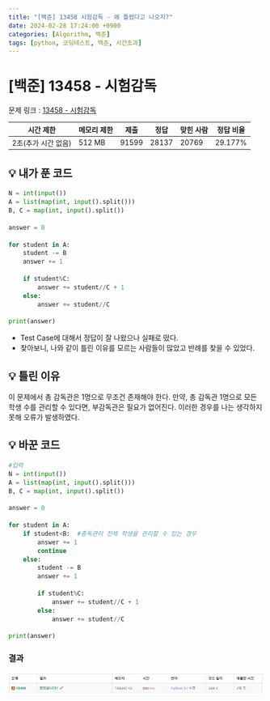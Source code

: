 ```yaml
---
title: "[백준] 13458 시험감독 - 왜 틀렸다고 나오지?"
date: 2024-02-28 17:24:00 +0900
categories: [Algorithm, 백준]
tags: [python, 코딩테스트, 백준, 시간초과]
---
```


# [백준] 13458 - 시험감독

문제 링크 : [13458 - 시험감독](https://www.acmicpc.net/problem/13458)

| 시간 제한           | 메모리 제한 | 제출  | 정답  | 맞힌 사람 | 정답 비율 |
| ------------------- | ----------- | ----- | ----- | --------- | --------- |
| 2초(추가 시간 없음) | 512 MB      | 91599 | 28137 | 20769     | 29.177%   |

## 💡 내가 푼 코드

```python
N = int(input())
A = list(map(int, input().split()))
B, C = map(int, input().split())

answer = 0

for student in A:
    student -= B
    answer += 1

    if student%C:
        answer += student//C + 1
    else:
        answer += student//C

print(answer)
```

- Test Case에 대해서 정답이 잘 나왔으나 실패로 떴다.
- 찾아보니, 나와 같이 틀린 이유를 모르는 사람들이 많았고 반례를 찾을 수 있었다.

## 💡 틀린 이유

이 문제에서 총 감독관은 1명으로 무조건 존재해야 한다. 만약, 총 감독관 1명으로 모든 학생 수를 관리할 수 있다면, 부감독관은 필요가 없어진다. 이러한 경우를 나는 생각하지 못해 오류가 발생하였다.

## 💡 바꾼 코드

```python
#입력
N = int(input())
A = list(map(int, input().split()))
B, C = map(int, input().split())

answer = 0

for student in A:
    if student<B:  #총독관이 전체 학생을 관리할 수 있는 경우
        answer += 1
        continue
    else:
        student -= B
        answer += 1

        if student%C:
            answer += student//C + 1
        else:
            answer += student//C

print(answer)
```

### 결과

![성공 창](/images/2024-02-28/성공.png)

